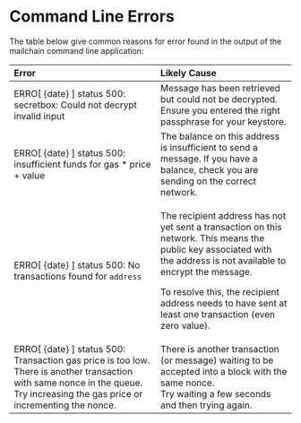 # Command Line Errors

The table below give common reasons for error found in the output of the mailchain command line application:

<table>
  <thead>
    <tr>
      <th style="text-align:left">Error</th>
      <th style="text-align:left">Likely Cause</th>
    </tr>
  </thead>
  <tbody>
    <tr>
      <td style="text-align:left">ERRO[ {date} ] status 500: secretbox: Could not decrypt invalid input</td>
      <td
      style="text-align:left">Message has been retrieved but could not be decrypted. Ensure you entered
        the right passphrase for your keystore.</td>
    </tr>
    <tr>
      <td style="text-align:left">ERRO[ {date} ] status 500: insufficient funds for gas * price + value</td>
      <td
      style="text-align:left">The balance on this address is insufficient to send a message. If you
        have a balance, check you are sending on the correct network.</td>
    </tr>
    <tr>
      <td style="text-align:left">ERRO[ {date} ] status 500: No transactions found for <code>address</code>
      </td>
      <td style="text-align:left">
        <p>The recipient address has not yet sent a transaction on this network.
          This means the public key associated with the address is not available
          to encrypt the message.</p>
        <p>To resolve this, the recipient address needs to have sent at least one
          transaction (even zero value).</p>
      </td>
    </tr>
    <tr>
      <td style="text-align:left">ERRO[ {date} ] status 500: Transaction gas price is too low. There is
        another transaction with same nonce in the queue. Try increasing the gas
        price or incrementing the nonce.</td>
      <td style="text-align:left">There is another transaction (or message) waiting to be accepted into
        a block with the same nonce.
        <br />Try waiting a few seconds and then trying again.</td>
    </tr>
  </tbody>
</table>



